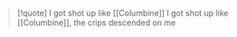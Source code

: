>[!quote] I got shot up like [[Columbine]]
>I got shot up like [[Columbine]], the crips descended on me  
